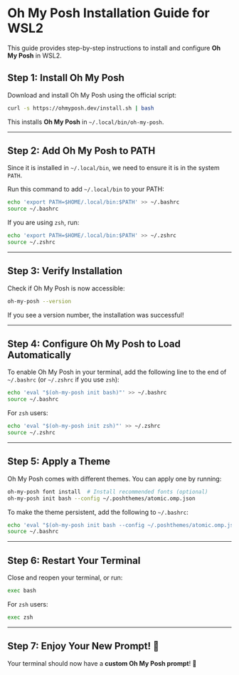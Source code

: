 # Oh My Posh Installation Guide for WSL2

This guide provides step-by-step instructions to install and configure **Oh My Posh** in WSL2.

## Step 1: Install Oh My Posh
Download and install Oh My Posh using the official script:

```sh
curl -s https://ohmyposh.dev/install.sh | bash
```

This installs **Oh My Posh** in `~/.local/bin/oh-my-posh`.

---

## Step 2: Add Oh My Posh to PATH
Since it is installed in `~/.local/bin`, we need to ensure it is in the system `PATH`.

Run this command to add `~/.local/bin` to your PATH:

```sh
echo 'export PATH=$HOME/.local/bin:$PATH' >> ~/.bashrc
source ~/.bashrc
```

If you are using `zsh`, run:

```sh
echo 'export PATH=$HOME/.local/bin:$PATH' >> ~/.zshrc
source ~/.zshrc
```

---

## Step 3: Verify Installation
Check if Oh My Posh is now accessible:

```sh
oh-my-posh --version
```

If you see a version number, the installation was successful!

---

## Step 4: Configure Oh My Posh to Load Automatically
To enable Oh My Posh in your terminal, add the following line to the end of `~/.bashrc` (or `~/.zshrc` if you use `zsh`):

```sh
echo 'eval "$(oh-my-posh init bash)"' >> ~/.bashrc
source ~/.bashrc
```

For `zsh` users:

```sh
echo 'eval "$(oh-my-posh init zsh)"' >> ~/.zshrc
source ~/.zshrc
```

---

## Step 5: Apply a Theme
Oh My Posh comes with different themes. You can apply one by running:

```sh
oh-my-posh font install  # Install recommended fonts (optional)
oh-my-posh init bash --config ~/.poshthemes/atomic.omp.json
```

To make the theme persistent, add the following to `~/.bashrc`:

```sh
echo 'eval "$(oh-my-posh init bash --config ~/.poshthemes/atomic.omp.json)"' >> ~/.bashrc
source ~/.bashrc
```

---

## Step 6: Restart Your Terminal
Close and reopen your terminal, or run:

```sh
exec bash
```

For `zsh` users:

```sh
exec zsh
```

---

## Step 7: Enjoy Your New Prompt! 🎨
Your terminal should now have a **custom Oh My Posh prompt**! 🚀
